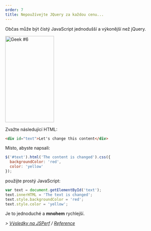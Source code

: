 ```yaml
---
order: 7
title: Nepoužívejte JQuery za každou cenu...
---
```


Občas může být čistý JavaScript jednodušší a výkonější než jQuery.

<div class="img-right">
  <img id="geek-6" class="icos-geek" src="https://browserdiet.com/en/assets/img/6.png" alt="Geek #6" width="156" height="275" />
</div>

Zvažte následující HTML:

```html
<div id="text">Let's change this content</div>
```

Místo, abyste napsali:

```js
$('#text').html('The content is changed').css({
  backgroundColor: 'red',
  color: 'yellow'
});
```

použijte prostý JavaScript:

```js
var text = document.getElementById('text');
text.innerHTML = 'The text is changed';
text.style.backgroundColor = 'red';
text.style.color = 'yellow';
```

Je to jednoduché a **mnohem** rychlejší.

*> [Výsledky na JSPerf](http://jsperf.com/jquery-vs-javascript-performance-text) / [Reference](https://github.com/zenorocha/browser-diet/wiki/References#dont-use-jquery)*
